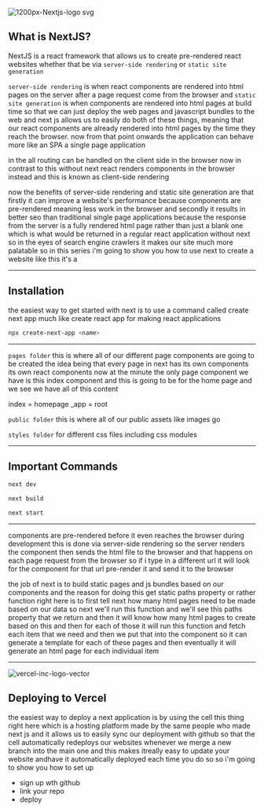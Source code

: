 ![1200px-Nextjs-logo svg](https://user-images.githubusercontent.com/55017307/135534142-d6769604-e601-46b2-939d-0cec6abdae19.png)

## What is NextJS?

NextJS is a react framework that allows us to create pre-rendered react websites whether that be via `server-side rendering` or `static site generation`

`server-side rendering` is when react components are rendered into html pages on the server after a page request come from the browser and `static site generation` is when components are rendered into html pages at build time so that we can just deploy the web pages and javascript bundles to the web and next js allows us to easily do both of these things, meaning that our react components are already rendered into html pages by the time they reach the browser. now from that point onwards the application can behave more like an SPA a single page application

in the all routing can be handled on the client side in the browser now in contrast to this without next react renders components in the browser instead and this is known as client-side rendering

now the benefits of server-side rendering and static site generation are that firstly it can improve a website's performance because components are pre-rendered meaning less work in the browser and secondly it results in better seo than traditional single page applications because the response from the server is a fully rendered html page rather than just a blank one which is what would be returned in a regular react application without next so in the eyes of search engine crawlers it makes our site much more palatable so in this series i'm going to show you how to use next to create a website like this it's a

---

## Installation

the easiest way to get started with next is to use a command called create next app much like create react app for making react applications

```bash
npx create-next-app <name>
```

---

`pages folder` this is where all of our different page components are going to be created the idea being that every page in next has its own components its own react components now at the minute the only page component we have is this index component and this is going to be for the home page and we see we have all of this content

index = homepage
\_app = root

`public folder` this is where all of our public assets like images go

`styles folder` for different css files including css modules

---

## Important Commands

```bash
next dev

next build

next start
```

---

components are pre-rendered before it even reaches the browser during development this is done via server-side rendering so the server renders the component then sends the html file to the browser and that happens on each page request from the browser so if i type in a different url it will look for the component for that url pre-render it and send it to the browser

the job of next is to build static pages and js bundles based on our components and the reason for doing this get static paths property or rather function right here is to first tell next how many html pages need to be made based on our data so next we'll run this function and we'll see this paths property that we return and then it will know how many html pages to create based on this and then for each of those it will run this function and fetch each item that we need and then we put that into the component so it can generate a template for each of these pages and then eventually it will generate an html page for each individual item

---

![vercel-inc-logo-vector](https://user-images.githubusercontent.com/55017307/135534140-4554ea43-1947-4d37-9d4d-eb5c45cd95ba.png)

## Deploying to Vercel

the easiest way to deploy a next application is by using the cell this thing right here which is a hosting platform made by the same people who made next js and it allows us to easily sync our deployment with github so that the cell automatically redeploys our websites whenever we merge a new branch into the main one and this makes itreally easy to update your website andhave it automatically deployed each time you do so so i'm going to show you how to set up

- sign up wth github
- link your repo
- deploy
